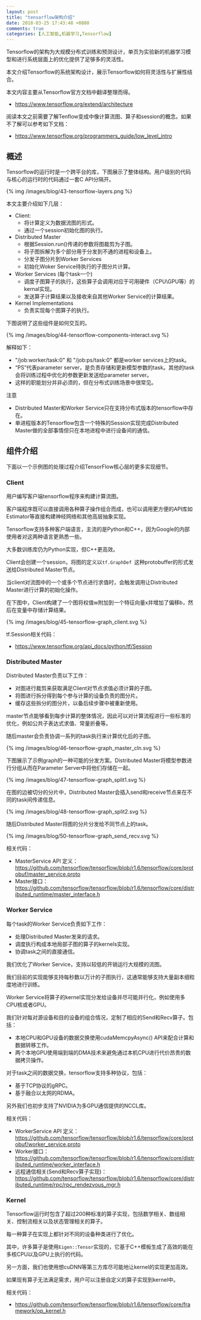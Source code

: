 ```yaml
---
layout: post
title: "tensorflow架构介绍"
date: 2018-03-25 17:43:48 +0800
comments: true
categories: [人工智能,机器学习,Tensorflow]
---
```

Tensorflow的架构为大规模分布式训练和预测设计，单页为实验新的机器学习模型和进行系统层面上的优化提供了足够多的灵活性。

本文介绍Tensorflow的系统架构设计，展示Tensorflow如何将灵活性与扩展性结合。

本文内容主要从Tensorflow官方文档中翻译整理而得。

- https://www.tensorflow.org/extend/architecture

阅读本文之前需要了解Tenflow变成中像计算流图、算子和session的概念。如果不了解可以参考如下文档：

- https://www.tensorflow.org/programmers_guide/low_level_intro

<!-- More -->

## 概述

Tensorflow的运行时是一个跨平台的库，下图展示了整体结构。用户级别的代码与核心的运行时的代码通过一套C API分隔开。

{% img /images/blog/43-tensorflow-layers.png %}

本文主要介绍如下几层：

- Client:
    - 将计算定义为数据流图的形式。
    - 通过一个session初始化图的执行。
- Distributed Master
    - 根据Session.run()传递的参数将图裁剪为子图。 
    - 将子图拆解为多个部分用于分发到不通的进程和设备上。
    - 分发子图分片到Worker Services
    - 初始化Woker Service待执行的子图分片计算。
- Worker Services (每个task一个)
    - 调度子图算子的执行，这些算子会调用对应于可用硬件（CPU\GPU等）的kernal实现。
    - 发送算子计算结果以及接收来自其他Worker Service的计算结果。
- Kernel Implementations
    - 负责实现每个图算子的执行。

下图说明了这些组件是如何交互的。

{% img /images/blog/44-tensorflow-components-interact.svg %}

解释如下：

- "/job:worker/task:0" 和 "/job:ps/task:0" 都是worker services上的task。
- “PS”代表parameter server，是负责存储和更新模型参数的task。其他的task会将训练过程中优化的参数更新发送给parameter server。
- 这样的职能划分并非必须的，但在分布式训练场景中很常见。

注意

- Distributed Master和Worker Service只在支持分布式版本的tensorflow中存在。
- 单进程版本的Tensorflow包含一个特殊的Session实现完成Distributed Master做的全部事情但只在本地进程中进行设备间的通信。

## 组件介绍

下面以一个示例图的处理过程介绍TensorFlow核心层的更多实现细节。

### Client

用户编写客户端tensorflow程序来构建计算流图。

客户端程序既可以直接调用各种算子操作组合而成，也可以调用更方便的API库如Estimator等直接构建神经网络和其他高层抽象实现。

Tensorflow支持多种客户端语言，主流的是Python和C++，因为Google的内部使用者对这两种语言更熟悉一些。

大多数训练库仍为Python实现，但C++更高效。

Client会创建一个session，将图的定义以``tf.GraphDef ``这种protobuffer的形式发送给Distributed Master节点。

当client对流图中的一个或多个节点进行求值时，会触发调用让Distributed Master进行计算的初始化操作。

在下图中，Client构建了一个图将权值w附加到一个特征向量x并增加了偏移b，然后在变量中存储计算结果。

{% img /images/blog/45-tensorflow-graph_client.svg %}

 tf.Session相关代码：

- https://www.tensorflow.org/api_docs/python/tf/Session

### Distributed Master

Distributed Master负责以下工作：

- 对图进行裁剪来获取满足Client对节点求值必须计算的子图。
- 将图进行拆分得到每个参与计算的设备负责的图分片。
- 缓存这些拆分的图分片，以备后续步骤中被重新使用。

master节点能够看到每步计算的整体情况，因此可以对计算流程进行一些标准的优化，例如公共子表达式求值、常量折叠等。

随后master会负责协调一系列的task执行来计算优化后的子图。

{% img /images/blog/46-tensorflow-graph_master_cln.svg %}

下图展示了示例graph的一种可能的分发方案。Distributed Master将模型参数进行分组从而在Parameter Server中将他们存储在一起。

{% img /images/blog/47-tensorflow-graph_split1.svg %}

在图的边被切分的分片中，Distributed Master会插入send和receive节点来在不同的task间传递信息。

{% img /images/blog/48-tensorflow-graph_split2.svg %}

 随后Distributed Master将图的分片分发给不同节点上的task。
 
 {% img /images/blog/50-tensorflow-graph_send_recv.svg %}

相关代码：

- MasterService API 定义：https://github.com/tensorflow/tensorflow/blob/r1.6/tensorflow/core/protobuf/master_service.proto
- Master接口：https://github.com/tensorflow/tensorflow/blob/r1.6/tensorflow/core/distributed_runtime/master_interface.h

### Worker Service

每个task的Worker Service负责如下工作：

- 处理Distributed Master发来的请求。
- 调度执行构成本地局部子图的算子的kernels实现。
- 协调task之间的直接通信。

我们优化了Worker Service，支持以较低的开销运行大规模的流图。

我们目前的实现能够支持每秒数以万计的子图执行，这通常能够支持大量副本细粒度地进行训练。

Worker Service将算子的kernel实现分发给设备并尽可能并行化，例如使用多CPU核或者GPU。

我们针对每对源设备和目的设备的组合情况，定制了相应的Send和Recv算子。包括：

- 本地CPU和GPU设备的数据交换使用cudaMemcpyAsync() API来配合计算和数据转移工作。
- 两个本地GPU使用端到端的DMA技术来避免通过本机CPU进行代价昂贵的数据拷贝操作。

对于task之间的数据交换，tensorflow支持多种协议，包括：

- 基于TCP协议的gRPC。
- 基于融合以太网的RDMA。

另外我们也初步支持了NVIDIA为多GPU通信提供的NCCL库。

相关代码：

- WorkerService API 定义：https://github.com/tensorflow/tensorflow/blob/r1.6/tensorflow/core/protobuf/worker_service.proto
- Worker接口：https://github.com/tensorflow/tensorflow/blob/r1.6/tensorflow/core/distributed_runtime/worker_interface.h
- 远程通信相关(Send和Recv算子实现)：https://github.com/tensorflow/tensorflow/blob/r1.6/tensorflow/core/distributed_runtime/rpc/rpc_rendezvous_mgr.h

### Kernel

Tensorflow运行时包含了超过200种标准的算子实现，包括数学相关、数组相关、控制流相关以及状态管理相关的算子。

每一种算子在实现上都针对不同的设备种类进行了优化。

其中，许多算子是使用``Eigen::Tensor``实现的，它基于C++模板生成了高效的能在多核CPU以及GPU上执行的代码。

另一方面，我们也使用想cuDNN等第三方库尽可能地让kernel的实现更加高效。

如果现有算子无法满足需求，用户可以注册自定义的算子实现到kernel中。

相关代码：

- https://github.com/tensorflow/tensorflow/blob/r1.6/tensorflow/core/framework/op_kernel.h
